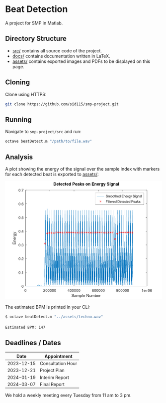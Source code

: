 # Beat Detection

A project for SMP in Matlab.

## Directory Structure

- [src/](./src/) contains all source code of the project.
- [docs/](./docs/) contains documentation written in LaTeX.
- [assets/](./assets/) contains exported images and PDFs to be displayed on this page.

## Cloning

Clone using HTTPS:

```bash
git clone https://github.com/sid115/smp-project.git
```

## Running

Navigate to `smp-project/src` and run:

```bash
octave beatDetect.m "/path/to/file.wav"
```

## Analysis

A plot showing the energy of the signal over the sample index with markers for each detected beat is exported to [assets/](../assets):

![DetectedPeaksPlot.png](./assets/DetectedPeaksPlot.png)

The estimated BPM is printed in your CLI:

```bash
$ octave beatDetect.m "../assets/techno.wav"

Estimated BPM: 147
```

## Deadlines / Dates

Date | Appointment
---|---
2023-12-15 | Consultation Hour
2023-12-21 | Project Plan
2024-01-19 | Interim Report
2024-03-07 | Final Report

We hold a weekly meeting every Tuesday from 11 am to 3 pm.
